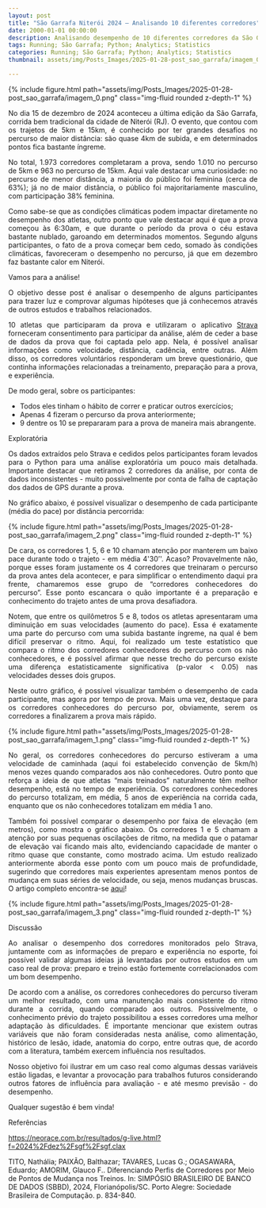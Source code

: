 ```yaml
---
layout: post
title: "São Garrafa Niterói 2024 – Analisando 10 diferentes corredores"
date: 2000-01-01 00:00:00
description: Analisando desempenho de 10 diferentes corredores da São Garrafa 2024
tags: Running; São Garrafa; Python; Analytics; Statistics
categories: Running; São Garrafa; Python; Analytics; Statistics
thumbnail: assets/img/Posts_Images/2025-01-28-post_sao_garrafa/imagem_0.png

---
```


{% include figure.html path="assets/img/Posts_Images/2025-01-28-post_sao_garrafa/imagem_0.png" class="img-fluid rounded z-depth-1" %}

<p align="justify">
No dia 15 de dezembro de 2024 aconteceu a última edição da São Garrafa, corrida bem tradicional da cidade de Niterói (RJ). O evento, que contou com os trajetos de 5km e 15km, é conhecido por ter grandes desafios no percurso de maior distância: são quase 4km de subida, e em determinados pontos fica bastante íngreme.
</p>

<p align="justify">
No total, 1.973 corredores completaram a prova, sendo 1.010 no percurso de 5km e 963 no percurso de 15km. Aqui vale destacar uma curiosidade: no percurso de menor distância, a maioria do público foi feminina (cerca de 63%); já no de maior distância, o público foi majoritariamente masculino, com participação 38% feminina.
</p>

<p align="justify">
Como sabe-se que as condições climáticas podem impactar diretamente no desempenho dos atletas, outro ponto que vale destacar aqui é que a prova começou às 6:30am, e que durante o período da prova o céu estava bastante nublado, garoando em determinados momentos. Segundo alguns participantes, o fato de a prova começar bem cedo, somado às condições climáticas, favoreceram o desempenho no percurso, já que em dezembro faz bastante calor em Niterói.
</p>

Vamos para a análise!

<p align="justify">
O objetivo desse post é analisar o desempenho de alguns participantes para trazer luz e comprovar algumas hipóteses que já conhecemos através de outros estudos e trabalhos relacionados.
</p>

<p align="justify">
10 atletas que participaram da prova e utilizaram o aplicativo <a href="https://www.strava.com/">Strava</a> forneceram consentimento para participar da análise, além de ceder a base de dados da prova que foi captada pelo app. Nela, é possível analisar informações como velocidade, distância, cadência, entre outras. Além disso, os corredores voluntários responderam um breve questionário, que continha informações relacionadas a treinamento, preparação para a prova, e experiência.
</p>

De modo geral, sobre os participantes:

<ul>
    <li>Todos eles tinham o hábito de correr e praticar outros exercícios;</li>
    <li>Apenas 4 fizeram o percurso da prova anteriormente;</li>
    <li>9 dentre os 10 se prepararam para a prova de maneira mais abrangente.</li>
</ul>

Exploratória

<p align="justify">
Os dados extraídos pelo Strava e cedidos pelos participantes foram levados para o Python para uma análise exploratória um pouco mais detalhada. Importante destacar que retiramos 2 corredores da análise, por conta de dados inconsistentes - muito possivelmente por conta de falha de captação dos dados de GPS durante a prova.
</p>

<p align="justify">
No gráfico abaixo, é possível visualizar o desempenho de cada participante (média do pace) por distância percorrida:
</p>

{% include figure.html path="assets/img/Posts_Images/2025-01-28-post_sao_garrafa/imagem_2.png" class="img-fluid rounded z-depth-1" %}

<p align="justify">
De cara, os corredores 1, 5, 6 e 10 chamam atenção por manterem um baixo pace durante todo o trajeto - em média 4'30’'. Acaso? Provavelmente não, porque esses foram justamente os 4 corredores que treinaram o percurso da prova antes dela acontecer, e para simplificar o entendimento daqui pra frente, chamaremos esse grupo de “corredores conhecedores do percurso”. Esse ponto escancara o quão importante é a preparação e conhecimento do trajeto antes de uma prova desafiadora.
</p>

<p align="justify">
Notem, que entre os quilômetros 5 e 8, todos os atletas apresentaram uma diminuição em suas velocidades (aumento do pace). Essa é exatamente uma parte do percurso com uma subida bastante íngreme, na qual é bem difícil preservar o ritmo. Aqui, foi realizado um teste estatístico que compara o ritmo dos corredores conhecedores do percurso com os não conhecedores, e é possível afirmar que nesse trecho do percurso existe uma diferença estatisticamente significativa (p-valor < 0.05) nas velocidades desses dois grupos.
</p>

<p align="justify">
Neste outro gráfico, é possível visualizar também o desempenho de cada participante, mas agora por tempo de prova. Mais uma vez, destaque para os corredores conhecedores do percurso por, obviamente, serem os corredores a finalizarem a prova mais rápido.
</p>

{% include figure.html path="assets/img/Posts_Images/2025-01-28-post_sao_garrafa/imagem_1.png" class="img-fluid rounded z-depth-1" %}

<p align="justify">
No geral, os corredores conhecedores do percurso estiveram a uma velocidade de caminhada (aqui foi estabelecido convenção de 5km/h) menos vezes quando comparados aos não conhecedores. Outro ponto que reforça a ideia de que atletas “mais treinados” naturalmente têm melhor desempenho, está no tempo de experiência. Os corredores conhecedores do percurso totalizam, em média, 5 anos de experiência na corrida cada, enquanto que os não conhecedores totalizam em média 1 ano.
</p>

<p align="justify">
Também foi possível comparar o desempenho por faixa de elevação (em metros), como mostra o gráfico abaixo. Os corredores 1 e 5 chamam a atenção por suas pequenas oscilações de ritmo, na medida que o patamar de elevação vai ficando mais alto, evidenciando capacidade de manter o ritmo quase que constante, como mostrado acima. Um estudo realizado anteriormente aborda esse ponto com um pouco mais de profundidade, sugerindo que corredores mais experientes apresentam menos pontos de mudança em suas séries de velocidade, ou seja, menos mudanças bruscas. O artigo completo encontra-se <a href="https://sol.sbc.org.br/index.php/sbbd/article/view/30754">aqui</a>!
</p>

{% include figure.html path="assets/img/Posts_Images/2025-01-28-post_sao_garrafa/imagem_3.png" class="img-fluid rounded z-depth-1" %}

Discussão

<p align="justify">
Ao analisar o desempenho dos corredores monitorados pelo Strava, juntamente com as informações de preparo e experiência no esporte, foi possível validar algumas ideias já levantadas por outros estudos em um caso real de prova: preparo e treino estão fortemente correlacionados com um bom desempenho. 
</p>

<p align="justify">
De acordo com a análise, os corredores conhecedores do percurso tiveram um melhor resultado, com uma manutenção mais consistente do ritmo durante a corrida, quando comparado aos outros. Possivelmente, o conhecimento prévio do trajeto possibilitou a esses corredores uma melhor adaptação às dificuldades. É importante mencionar que existem outras variáveis que não foram consideradas nesta análise, como alimentação, histórico de lesão, idade, anatomia do corpo, entre outras que, de acordo com a literatura, também exercem influência nos resultados. 
</p>

<p align="justify">
Nosso objetivo foi ilustrar em um caso real como algumas dessas variáveis estão ligadas, e levantar a provocação para trabalhos futuros considerando outros fatores de influência para avaliação - e até mesmo previsão - do desempenho.
</p>

Qualquer sugestão é bem vinda!

Referências

https://neorace.com.br/resultados/g-live.html?f=2024%2Fdez%2Fsgf%2Fsgf.clax

TITO, Nathália; PAIXÃO, Balthazar; TAVARES, Lucas G.; OGASAWARA, Eduardo; AMORIM, Glauco F.. Diferenciando Perfis de Corredores por Meio de Pontos de Mudança nos Treinos. In: SIMPÓSIO BRASILEIRO DE BANCO DE DADOS (SBBD), 2024, Florianópolis/SC. Porto Alegre: Sociedade Brasileira de Computação. p. 834-840.